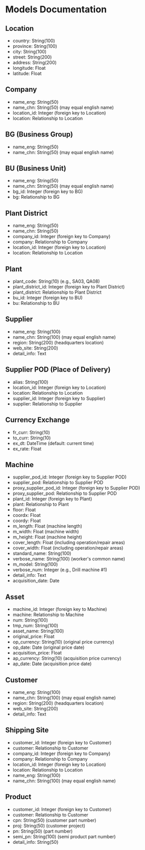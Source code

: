 # Models Documentation

## Location
- country: String(100)
- province: String(100)
- city: String(100)
- street: String(200)
- address: String(200)
- longitude: Float
- latitude: Float

## Company
- name_eng: String(50)
- name_chn: String(50) (may equal english name)
- location_id: Integer (foreign key to Location)
- location: Relationship to Location

## BG (Business Group)
- name_eng: String(50)
- name_chn: String(50) (may equal english name)

## BU (Business Unit)
- name_eng: String(50)
- name_chn: String(50) (may equal english name)
- bg_id: Integer (foreign key to BG)
- bg: Relationship to BG

## Plant District
- name_eng: String(50)
- name_chn: String(50)
- company_id: Integer (foreign key to Company)
- company: Relationship to Company
- location_id: Integer (foreign key to Location)
- location: Relationship to Location

## Plant
- plant_code: String(10) (e.g., SA03, QA08)
- plant_district_id: Integer (foreign key to Plant District)
- plant_district: Relationship to Plant District
- bu_id: Integer (foreign key to BU)
- bu: Relationship to BU

## Supplier
- name_eng: String(100)
- name_chn: String(100) (may equal english name)
- region: String(200) (headquarters location)
- web_site: String(200)
- detail_info: Text

## Supplier POD (Place of Delivery)
- alias: String(100)
- location_id: Integer (foreign key to Location)
- location: Relationship to Location
- supplier_id: Integer (foreign key to Supplier)
- supplier: Relationship to Supplier

## Currency Exchange
- fr_curr: String(10)
- to_curr: String(10)
- ex_dt: DateTime (default: current time)
- ex_rate: Float

## Machine
- supplier_pod_id: Integer (foreign key to Supplier POD)
- supplier_pod: Relationship to Supplier POD
- proxy_supplier_pod_id: Integer (foreign key to Supplier POD)
- proxy_supplier_pod: Relationship to Supplier POD
- plant_id: Integer (foreign key to Plant)
- plant: Relationship to Plant
- floor: Float
- coordx: Float
- coordy: Float
- m_length: Float (machine length)
- m_width: Float (machine width)
- m_height: Float (machine height)
- cover_length: Float (including operation/repair areas)
- cover_width: Float (including operation/repair areas)
- standard_name: String(100)
- verbose_name: String(100) (worker's common name)
- m_model: String(100)
- verbose_num: Integer (e.g., Drill machine #1)
- detail_info: Text
- acquisition_date: Date

## Asset
- machine_id: Integer (foreign key to Machine)
- machine: Relationship to Machine
- num: String(100)
- tmp_num: String(100)
- asset_name: String(100)
- original_price: Float
- op_currency: String(10) (original price currency)
- op_date: Date (original price date)
- acquisition_price: Float
- ap_currency: String(10) (acquisition price currency)
- ap_date: Date (acquisition price date)

## Customer
- name_eng: String(100)
- name_chn: String(100) (may equal english name)
- region: String(200) (headquarters location)
- web_site: String(200)
- detail_info: Text

## Shipping Site
- customer_id: Integer (foreign key to Customer)
- customer: Relationship to Customer
- company_id: Integer (foreign key to Company)
- company: Relationship to Company
- location_id: Integer (foreign key to Location)
- location: Relationship to Location
- name_eng: String(100)
- name_chn: String(100) (may equal english name)

## Product
- customer_id: Integer (foreign key to Customer)
- customer: Relationship to Customer
- cpn: String(50) (customer part number)
- proj: String(50) (customer project)
- pn: String(50) (part number)
- semi_pn: String(100) (semi product part number)
- detail_info: String(50)
